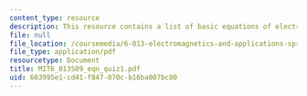 ```yaml
---
content_type: resource
description: This resource contains a list of basic equations of electrodynamics.
file: null
file_location: /coursemedia/6-013-electromagnetics-and-applications-spring-2009/603995e1cd41f847070cb16ba007bc80_MIT6_013S09_eqn_quiz1.pdf
file_type: application/pdf
resourcetype: Document
title: MIT6_013S09_eqn_quiz1.pdf
uid: 603995e1-cd41-f847-070c-b16ba007bc80
---
```

